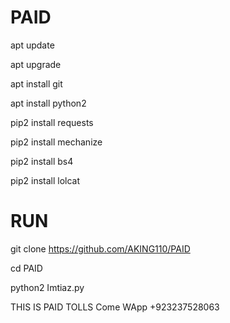 # PAID
apt update

apt upgrade

apt install git

apt install python2

pip2 install requests

pip2 install mechanize

pip2 install bs4

pip2 install lolcat

# RUN

git clone https://github.com/AKING110/PAID

cd PAID

python2 Imtiaz.py

THIS IS PAID TOLLS 
Come WApp +923237528063
